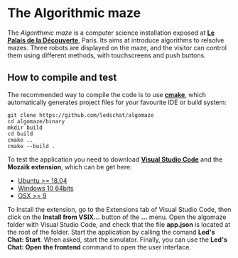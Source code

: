 # The Algorithmic maze

The *Algorithmic maze* is a computer science installation exposed at [**Le Palais de la Découverte**](http://www.palais-decouverte.fr), Paris. 
Its aims at introduce algorithms to relsolve mazes. Three robots are displayed on the maze, and the visitor can control them using different methods, with touchscreens and push buttons. 

## How to compile and test

The recommended way to compile the code is to use [**cmake**](https://cmake.org/), which automatically generates project files for your favourite IDE or build system:
```
git clone https://github.com/ledschat/algomaze
cd algomaze/binary
mkdir build
cd build
cmake ..
cmake --build .
```

To test the application you need to download [**Visual Studio Code**](https://code.visualstudio.com/) and the **Mozaïk extension**, which can be get here:

- [Ubuntu >= 18.04](https://store.leds-chat.com/vsplugin/file/linux/)
- [Windows 10 64bits](https://store.leds-chat.com/vsplugin/file/win64/)
- [OSX >= 9](https://store.leds-chat.com/vsplugin/file/osx/)

To Install the extension, go to the Extensions tab of Visual Studio Code, then click on the **Install from VSIX...** button of the **...** menu.
Open the algomaze folder with Visual Studio Code, and check that the file **app.json** is located at the root of the folder. Start the application by calling the comand **Led's Chat: Start**. When asked, start the simulator.
Finally, you can use the **Led's Chat: Open the frontend** command to open the user interface.  
